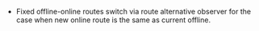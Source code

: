 - Fixed offline-online routes switch via route alternative observer for the case when new online route is the same as current offline.
